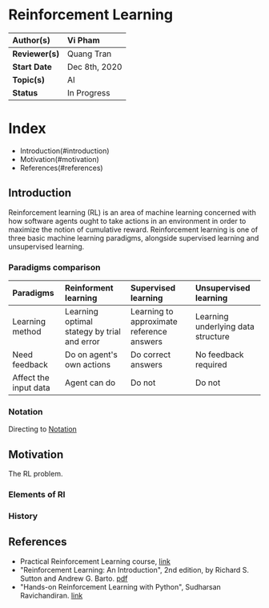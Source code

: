 # Reinforcement Learning

| **Author(s)** | Vi Pham|
| :------------ | :-------------------------------------------------------------------------------------------- |
| **Reviewer(s)** | Quang Tran |
| **Start Date** | Dec 8th, 2020 |
| **Topic(s)** | AI |
| **Status**       | In Progress |

# Index
- Introduction(#introduction)
- Motivation(#motivation)
- References(#references)

## Introduction

Reinforcement learning (RL) is an area of machine learning concerned with how software agents ought to take actions in an environment in order to maximize the notion of cumulative reward. Reinforcement learning is one of three basic machine learning paradigms, alongside supervised learning and unsupervised learning.

### Paradigms comparison

|Paradigms | Reinforment learning | Supervised learning | Unsupervised learning |
|:----------| :----------|:----------|:----------|
|Learning method | Learning optimal stategy by trial and error | Learning to approximate reference answers| Learning underlying data structure|
|Need feedback| Do on agent's own actions | Do correct answers | No feedback required|
|Affect the input data |Agent can do| Do not | Do not |

### Notation
Directing to [Notation](notation.md)
## Motivation
The RL problem.
### Elements of Rl

### History 

## References
- Practical Reinforcement Learning course, [link](https://www.coursera.org/learn/practical-rl)
- "Reinforcement Learning: An Introduction", 2nd edition, by Richard S. Sutton and Andrew G. Barto. [pdf](https://web.stanford.edu/class/psych209/Readings/SuttonBartoIPRLBook2ndEd.pdf)
- "Hands-on Reinforcement Learning with Python", Sudharsan Ravichandiran. [link](https://librariestech.com/category/computer-science/hands-on-reinforcement-learning-with-python-master-reinforcement-and-deep-reinforcement-learning-using-openai-gym-and-tensorflow/)
